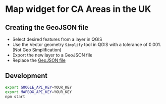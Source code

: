 # Map widget for CA Areas in the UK

## Creating the GeoJSON file

- Select desired features from a layer in QGIS
- Use the Vector geometry `Simplify` tool in QGIS with a tolerance of 0.001. (Not Geo Simplification)
- Export the new layer to a GeoJSON file
- Replace the [GeoJSON file](src/assets/ukca-area-boundaries-simple.geojson)

## Development

```bash
export GOOGLE_API_KEY=YOUR_KEY
export MAPBOX_API_KEY=YOUR_KEY
npm start
```